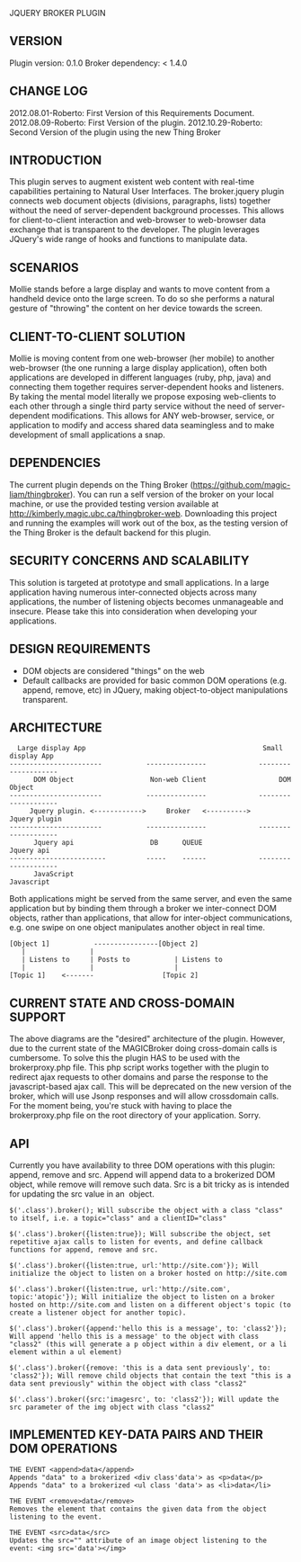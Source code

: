 JQUERY BROKER PLUGIN

## VERSION

Plugin version: 0.1.0
Broker dependency: < 1.4.0

## CHANGE LOG
2012.08.01-Roberto: First Version of this Requirements Document.
2012.08.09-Roberto: First Version of the plugin.
2012.10.29-Roberto: Second Version of the plugin using the new Thing Broker

## INTRODUCTION

This plugin serves to augment existent web content with real-time capabilities pertaining to Natural User Interfaces. The broker.jquery plugin connects web document objects (divisions, paragraphs, lists) together without the need of server-dependent background processes. This allows for client-to-client interaction and web-browser to web-browser data exchange that is transparent to the developer. The plugin leverages JQuery's wide range of hooks and functions to manipulate data.

## SCENARIOS

Mollie stands before a large display and wants to move content from a handheld device onto the large screen. To do so she performs a natural gesture of "throwing" the content on her device towards the screen.

## CLIENT-TO-CLIENT SOLUTION

Mollie is moving content from one web-browser (her mobile) to another web-browser (the one running a large display application), often both applications are developed in different languages (ruby, php, java) and connecting them together requires server-dependent hooks and listeners. By taking the mental model literally we propose exposing web-clients to each other through a single third party service without the need of server-dependent modifications. This allows for ANY web-browser, service, or application to modify and access shared data seamingless and to make development of small applications a snap.

## DEPENDENCIES

The current plugin depends on the Thing Broker (https://github.com/magic-liam/thingbroker). You can run a self version of the broker on your local machine, or use the provided testing version available at http://kimberly.magic.ubc.ca/thingbroker-web. Downloading this project and running the examples will work out of the box, as the testing version of the Thing Broker is the default backend for this plugin.

## SECURITY CONCERNS AND SCALABILITY

This solution is targeted at prototype and small applications. In a large application having numerous inter-connected objects across many applications, the number of listening objects becomes unmanageable and insecure. Please take this into consideration when developing your applications.

## DESIGN REQUIREMENTS

* DOM objects are considered "things" on the web
* Default callbacks are provided for basic common DOM operations (e.g. append, remove, etc) in JQuery, making object-to-object manipulations transparent.

## ARCHITECTURE
```
  Large display App                                            Small display App
-----------------------           ---------------             --------------------
      DOM Object                   Non-web Client                  DOM Object
-----------------------           ---------------             --------------------
     Jquery plugin. <------------>     Broker   <---------->      Jquery plugin
-----------------------           ---------------             --------------------
      Jquery api                   DB      QUEUE                  Jquery api
------------------------          -----    ------             --------------------
      JavaScript                                                   Javascript
```
Both applications might be served from the same server, and even the same application but by binding them through a broker we inter-connect DOM objects, rather than applications, that allow for inter-object communications, e.g. one swipe on one object manipulates another object in real time.

```
[Object 1]           ----------------[Object 2]
   |                |
   | Listens to     | Posts to           | Listens to
   |                |                    |
[Topic 1]    <-------                 [Topic 2]

```

## CURRENT STATE AND CROSS-DOMAIN SUPPORT

The above diagrams are the "desired" architecture of the plugin. However, due to the current state of the MAGICBroker doing cross-domain calls is cumbersome. To solve this the plugin HAS to be used with the brokerproxy.php file. This php script works together with the plugin to redirect ajax requests to other domains and parse the response to the javascript-based ajax call. This will be deprecated on the new version of the broker, which will use Jsonp responses and will allow crossdomain calls. For the moment being, you're stuck with having to place the brokerproxy.php file on the root directory of your application. Sorry.

## API

Currently you have availability to three DOM operations with this plugin: append, remove and src. Append will append data to a brokerized DOM object, while remove will remove such data. Src is a bit tricky as is intended for updating the src value in an <img> object.


```
$('.class').broker(); Will subscribe the object with a class "class" to itself, i.e. a topic="class" and a clientID="class"

$('.class').broker({listen:true}); Will subscribe the object, set repetitive ajax calls to listen for events, and define callback functions for append, remove and src.

$('.class').broker({listen:true, url:'http://site.com'}); Will initialize the object to listen on a broker hosted on http://site.com

$('.class').broker({listen:true, url:'http://site.com', topic:'atopic'}); Will initialize the object to listen on a broker hosted on http://site.com and listen on a different object's topic (to create a listener object for another topic).

$('.class').broker({append:'hello this is a message', to: 'class2'}); Will append 'hello this is a message' to the object with class "class2" (this will generate a p object within a div element, or a li element within a ul element)

$('.class').broker({remove: 'this is a data sent previously', to: 'class2'}); Will remove child objects that contain the text "this is a data sent previously" within the object with class "class2"

$('.class').broker({src:'imagesrc', to: 'class2'}); Will update the src parameter of the img object with class "class2"
```


## IMPLEMENTED KEY-DATA PAIRS AND THEIR DOM OPERATIONS
```
THE EVENT <append>data</append> 
Appends "data" to a brokerized <div class'data'> as <p>data</p> 
Appends "data" to a brokerized <ul class 'data'> as <li>data</li>
```
```
THE EVENT <remove>data</remove>
Removes the element that contains the given data from the object listening to the event.
```
```
THE EVENT <src>data</src>
Updates the src="" attribute of an image object listening to the event: <img src='data'></img>
```

